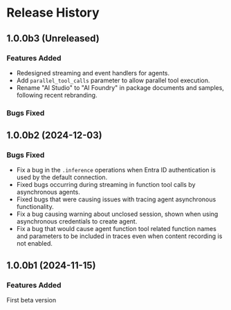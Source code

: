 # Release History

## 1.0.0b3 (Unreleased)

### Features Added

* Redesigned streaming and event handlers for agents.
* Add `parallel_tool_calls` parameter to allow parallel tool execution.
* Rename "AI Studio" to "AI Foundry" in package documents and samples, following recent rebranding.

### Bugs Fixed

## 1.0.0b2 (2024-12-03)

### Bugs Fixed

* Fix a bug in the `.inference` operations when Entra ID authentication is used by the default connection.
* Fixed bugs occurring during streaming in function tool calls by asynchronous agents.
* Fixed bugs that were causing issues with tracing agent asynchronous functionality.
* Fix a bug causing warning about unclosed session, shown when using asynchronous credentials to create agent.
* Fix a bug that would cause agent function tool related function names and parameters to be included in traces even when content recording is not enabled.

## 1.0.0b1 (2024-11-15)

### Features Added

First beta version
